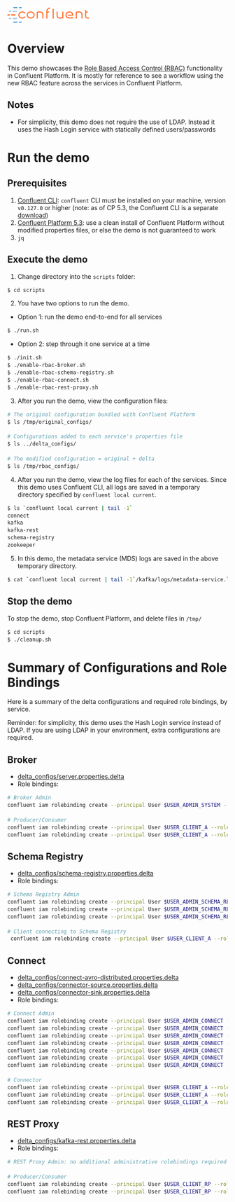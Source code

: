 ![image](../../images/confluent-logo-300-2.png)

# Overview

This demo showcases the [Role Based Access Control (RBAC)](https://docs.confluent.io/current/security/rbac/index.html) functionality in Confluent Platform. It is mostly for reference to see a workflow using the new RBAC feature across the services in Confluent Platform.

## Notes

* For simplicity, this demo does not require the use of LDAP. Instead it uses the Hash Login service with statically defined users/passwords

# Run the demo

## Prerequisites

1. [Confluent CLI](https://docs.confluent.io/current/cli/installing.html): `confluent` CLI must be installed on your machine, version `v0.127.0` or higher (note: as of CP 5.3, the Confluent CLI is a separate [download](https://docs.confluent.io/current/cli/installing.html))
2. [Confluent Platform 5.3](https://www.confluent.io/download/): use a clean install of Confluent Platform without modified properties files, or else the demo is not guaranteed to work
3. `jq`

## Execute the demo

1. Change directory into the `scripts` folder:

```bash
$ cd scripts
```

2. You have two options to run the demo.

* Option 1: run the demo end-to-end for all services

```bash
$ ./run.sh
```

* Option 2: step through it one service at a time

```bash
$ ./init.sh
$ ./enable-rbac-broker.sh
$ ./enable-rbac-schema-registry.sh
$ ./enable-rbac-connect.sh
$ ./enable-rbac-rest-proxy.sh
```

3. After you run the demo, view the configuration files:

```bash
# The original configuration bundled with Confluent Platform
$ ls /tmp/original_configs/

# Configurations added to each service's properties file
$ ls ../delta_configs/

# The modified configuration = original + delta
$ ls /tmp/rbac_configs/
```

4. After you run the demo, view the log files for each of the services. Since this demo uses Confluent CLI, all logs are saved in a temporary directory specified by `confluent local current`.

```bash
$ ls `confluent local current | tail -1`
connect
kafka
kafka-rest
schema-registry
zookeeper
```

5. In this demo, the metadata service (MDS) logs are saved in the above temporary directory.

```bash
$ cat `confluent local current | tail -1`/kafka/logs/metadata-service.log
```

## Stop the demo

To stop the demo, stop Confluent Platform, and delete files in `/tmp/`

```bash
$ cd scripts
$ ./cleanup.sh
```

# Summary of Configurations and Role Bindings

Here is a summary of the delta configurations and required role bindings, by service.

Reminder: for simplicity, this demo uses the Hash Login service instead of LDAP.
If you are using LDAP in your environment, extra configurations are required.

## Broker

* [delta_configs/server.properties.delta](delta_configs/server.properties.delta)
* Role bindings:

```bash
# Broker Admin
confluent iam rolebinding create --principal User $USER_ADMIN_SYSTEM --role SystemAdmin --kafka-cluster-id $KAFKA_CLUSTER_ID

# Producer/Consumer
confluent iam rolebinding create --principal User $USER_CLIENT_A --role ResourceOwner --resource Topic $TOPIC1 --kafka-cluster-id $KAFKA_CLUSTER_ID
confluent iam rolebinding create --principal User $USER_CLIENT_A --role DeveloperRead --resource Group console-consumer- --prefix --kafka-cluster-id $KAFKA_CLUSTER_ID
```

## Schema Registry

* [delta_configs/schema-registry.properties.delta](delta_configs/schema-registry.properties.delta)
* Role bindings:

```bash
# Schema Registry Admin
confluent iam rolebinding create --principal User $USER_ADMIN_SCHEMA_REGISTRY --role ResourceOwner --resource Topic _schemas --kafka-cluster-id $KAFKA_CLUSTER_ID
confluent iam rolebinding create --principal User $USER_ADMIN_SCHEMA_REGISTRY --role SecurityAdmin --kafka-cluster-id $KAFKA_CLUSTER_ID --schema-registry-cluster-id $SCHEMA_REGISTRY_CLUSTER_ID
confluent iam rolebinding create --principal User $USER_ADMIN_SCHEMA_REGISTRY --role ResourceOwner --resource Group $SCHEMA_REGISTRY_CLUSTER_ID --kafka-cluster-id $KAFKA_CLUSTER_ID

# Client connecting to Schema Registry
 confluent iam rolebinding create --principal User $USER_CLIENT_A --role ResourceOwner --resource Subject $SUBJECT --kafka-cluster-id $KAFKA_CLUSTER_ID --schema-registry-cluster-id $SCHEMA_REGISTRY_CLUSTER_ID
```

## Connect

* [delta_configs/connect-avro-distributed.properties.delta](delta_configs/connect-avro-distributed.properties.delta)
* [delta_configs/connector-source.properties.delta](delta_configs/connector-source.properties.delta)
* [delta_configs/connector-sink.properties.delta](delta_configs/connector-sink.properties.delta)
* Role bindings:

```bash
# Connect Admin
confluent iam rolebinding create --principal User $USER_ADMIN_CONNECT --role ResourceOwner --resource Topic connect-configs --kafka-cluster-id $KAFKA_CLUSTER_ID
confluent iam rolebinding create --principal User $USER_ADMIN_CONNECT --role ResourceOwner --resource Topic connect-offsets --kafka-cluster-id $KAFKA_CLUSTER_ID
confluent iam rolebinding create --principal User $USER_ADMIN_CONNECT --role ResourceOwner --resource Topic connect-statuses --kafka-cluster-id $KAFKA_CLUSTER_ID
confluent iam rolebinding create --principal User $USER_ADMIN_CONNECT --role ResourceOwner --resource Group connect-cluster --kafka-cluster-id $KAFKA_CLUSTER_ID
confluent iam rolebinding create --principal User $USER_ADMIN_CONNECT --role ResourceOwner --resource Topic _secrets --kafka-cluster-id $KAFKA_CLUSTER_ID
confluent iam rolebinding create --principal User $USER_ADMIN_CONNECT --role ResourceOwner --resource Group secret-registry --kafka-cluster-id $KAFKA_CLUSTER_ID
confluent iam rolebinding create --principal User $USER_ADMIN_CONNECT --role SecurityAdmin --kafka-cluster-id $KAFKA_CLUSTER_ID --connect-cluster-id $CONNECT_CLUSTER_ID

# Connector
confluent iam rolebinding create --principal User $USER_CLIENT_A --role ResourceOwner --resource Connector $CONNECTOR_NAME --kafka-cluster-id $KAFKA_CLUSTER_ID --connect-cluster-id $CONNECT_CLUSTER_ID
confluent iam rolebinding create --principal User $USER_CLIENT_A --role ResourceOwner --resource Topic $TOPIC2_AVRO --kafka-cluster-id $KAFKA_CLUSTER_ID
confluent iam rolebinding create --principal User $USER_CLIENT_A --role ResourceOwner --resource Subject ${TOPIC2_AVRO}-value --kafka-cluster-id $KAFKA_CLUSTER_ID --schema-registry-cluster-id $SCHEMA_REGISTRY_CLUSTER_ID
```


## REST Proxy

* [delta_configs/kafka-rest.properties.delta](delta_configs/kafka-rest.properties.delta)
* Role bindings:

```bash
# REST Proxy Admin: no additional administrative rolebindings required because REST Proxy just does impersonation

# Producer/Consumer
confluent iam rolebinding create --principal User $USER_CLIENT_RP --role ResourceOwner --resource Topic $TOPIC3 --kafka-cluster-id $KAFKA_CLUSTER_ID
confluent iam rolebinding create --principal User $USER_CLIENT_RP --role DeveloperRead --resource Group $CONSUMER_GROUP --kafka-cluster-id $KAFKA_CLUSTER_ID
```
